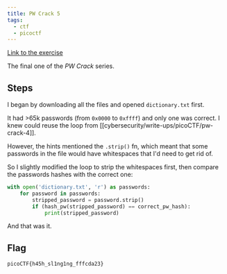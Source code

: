 ```yaml
---
title: PW Crack 5
tags:
  - ctf
  - picoctf
---
```


[Link to the exercise](https://play.picoctf.org/practice/challenge/249)

The final one of the _PW Crack_ series.

## Steps

I began by downloading all the files and opened `dictionary.txt` first.

It had >65k passwords (from `0x0000` to `0xffff`) and only one was correct. I knew could reuse the loop from [[cybersecurity/write-ups/picoCTF/pw-crack-4]].

However, the hints mentioned the `.strip()` fn, which meant that some passwords in the file would have whitespaces that I'd need to get rid of.

So I slightly modified the loop to strip the whitespaces first, then compare the passwords hashes with the correct one:

```python
with open('dictionary.txt', 'r') as passwords:
	for password in passwords:
		stripped_password = password.strip()
		if (hash_pw(stripped_password) == correct_pw_hash):
			print(stripped_password)
```

And that was it.

## Flag

`picoCTF{h45h_sl1ng1ng_fffcda23}`
